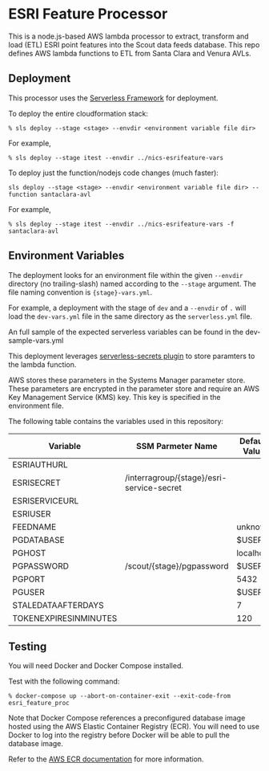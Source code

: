 # ESRI Feature Processor

This is a node.js-based AWS lambda processor to extract, transform and load (ETL) ESRI point features into the Scout
data feeds database. This repo defines AWS lambda functions to ETL from Santa Clara and Venura AVLs.

## Deployment

This processor uses the [Serverless Framework](https://serverless.com/) for deployment.

To deploy the entire cloudformation stack:

```
% sls deploy --stage <stage> --envdir <environment variable file dir>
```

For example,

```
% sls deploy --stage itest --envdir ../nics-esrifeature-vars
```

To deploy just the function/nodejs code changes (much faster):

```
sls deploy --stage <stage> --envdir <environment variable file dir> --function santaclara-avl
```

For example,

```
% sls deploy --stage itest --envdir ../nics-esrifeature-vars -f santaclara-avl
```

## Environment Variables

The deployment looks for an environment file within the given `--envdir` directory (no trailing-slash) named according
to the `--stage` argument. The file naming convention is `{stage}-vars.yml`.

For example, a deployment with the stage of `dev` and a `--envdir` of `.` will load the `dev-vars.yml` file in the same
directory as the `serverless.yml` file.

An full sample of the expected serverless variables can be found in the dev-sample-vars.yml

This deployment leverages [serverless-secrets plugin](https://github.com/trek10inc/serverless-secrets) to store
paramters to the lambda function.

AWS stores these parameters in the Systems Manager parameter store. These parameters are encrypted in the parameter
store and require an AWS Key Management Service (KMS) key. This key is specified in the environment file.
 
The following table contains the variables used in this repository:

| Variable              | SSM Parmeter Name                         | Default Value |
| ------------------    | ----------------------------------------- | ------------- |
| ESRIAUTHURL           |                                           |               |
| ESRISECRET            | /interragroup/{stage}/esri-service-secret |               |
| ESRISERVICEURL        |                                           |               |
| ESRIUSER              |                                           |               |
| FEEDNAME              |                                           | unknown       |
| PGDATABASE            |                                           | $USER         |
| PGHOST                |                                           | localhost     |
| PGPASSWORD            | /scout/{stage}/pgpassword                 | $USER         |
| PGPORT                |                                           | 5432          |
| PGUSER                |                                           | $USER         |
| STALEDATAAFTERDAYS    |                                           | 7             |
| TOKENEXPIRESINMINUTES |                                           | 120           |

## Testing

You will need Docker and Docker Compose installed.
 
Test with the following command:

```
% docker-compose up --abort-on-container-exit --exit-code-from esri_feature_proc
```

Note that Docker Compose references a preconfigured database image hosted using the AWS Elastic Container Registry
(ECR). You will need to use Docker to log into the registry before Docker will be able to pull the database image.

Refer to the [AWS ECR documentation](https://docs.aws.amazon.com/AmazonECR/latest/userguide/ECR_AWSCLI.html)
for more information.